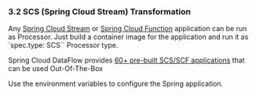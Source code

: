 ### 3.2  SCS (Spring Cloud Stream) Transformation

Any [Spring Cloud Stream](https://spring.io/projects/spring-cloud-stream) or [Spring Cloud Function](https://spring.io/projects/spring-cloud-function) application can be run as Processor.
Just build a container image for the application and run it as `spec.type: SCS`` Processor type.

Spring Cloud DataFlow provides [60+ pre-built SCS/SCF applications](https://docs.spring.io/stream-applications/docs/2021.1.2/reference/html/#applications) that can be used Out-Of-The-Box

Use the environment variables to configure the Spring application.


